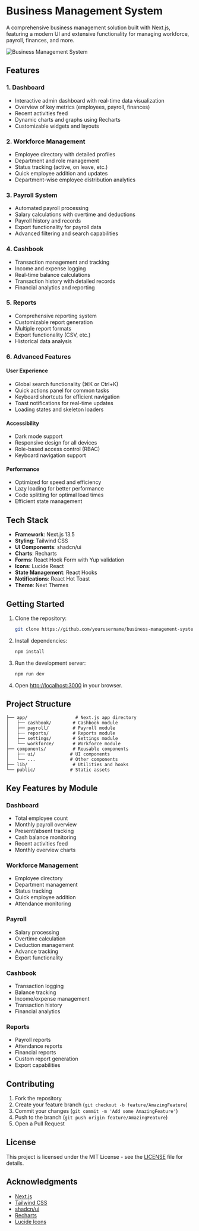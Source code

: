 # Business Management System

A comprehensive business management solution built with Next.js, featuring a modern UI and extensive functionality for managing workforce, payroll, finances, and more.

![Business Management System](https://images.unsplash.com/photo-1460925895917-afdab827c52f?auto=format&fit=crop&q=80&w=2000&h=600)

## Features

### 1. Dashboard
- Interactive admin dashboard with real-time data visualization
- Overview of key metrics (employees, payroll, finances)
- Recent activities feed
- Dynamic charts and graphs using Recharts
- Customizable widgets and layouts

### 2. Workforce Management
- Employee directory with detailed profiles
- Department and role management
- Status tracking (active, on leave, etc.)
- Quick employee addition and updates
- Department-wise employee distribution analytics

### 3. Payroll System
- Automated payroll processing
- Salary calculations with overtime and deductions
- Payroll history and records
- Export functionality for payroll data
- Advanced filtering and search capabilities

### 4. Cashbook
- Transaction management and tracking
- Income and expense logging
- Real-time balance calculations
- Transaction history with detailed records
- Financial analytics and reporting

### 5. Reports
- Comprehensive reporting system
- Customizable report generation
- Multiple report formats
- Export functionality (CSV, etc.)
- Historical data analysis

### 6. Advanced Features

#### User Experience
- Global search functionality (⌘K or Ctrl+K)
- Quick actions panel for common tasks
- Keyboard shortcuts for efficient navigation
- Toast notifications for real-time updates
- Loading states and skeleton loaders

#### Accessibility
- Dark mode support
- Responsive design for all devices
- Role-based access control (RBAC)
- Keyboard navigation support

#### Performance
- Optimized for speed and efficiency
- Lazy loading for better performance
- Code splitting for optimal load times
- Efficient state management

## Tech Stack

- **Framework**: Next.js 13.5
- **Styling**: Tailwind CSS
- **UI Components**: shadcn/ui
- **Charts**: Recharts
- **Forms**: React Hook Form with Yup validation
- **Icons**: Lucide React
- **State Management**: React Hooks
- **Notifications**: React Hot Toast
- **Theme**: Next Themes

## Getting Started

1. Clone the repository:
   ```bash
   git clone https://github.com/yourusername/business-management-system.git
   ```

2. Install dependencies:
   ```bash
   npm install
   ```

3. Run the development server:
   ```bash
   npm run dev
   ```

4. Open [http://localhost:3000](http://localhost:3000) in your browser.

## Project Structure

```
├── app/                  # Next.js app directory
│   ├── cashbook/        # Cashbook module
│   ├── payroll/         # Payroll module
│   ├── reports/         # Reports module
│   ├── settings/        # Settings module
│   └── workforce/       # Workforce module
├── components/          # Reusable components
│   ├── ui/             # UI components
│   └── ...             # Other components
├── lib/                 # Utilities and hooks
└── public/             # Static assets
```

## Key Features by Module

### Dashboard
- Total employee count
- Monthly payroll overview
- Present/absent tracking
- Cash balance monitoring
- Recent activities feed
- Monthly overview charts

### Workforce Management
- Employee directory
- Department management
- Status tracking
- Quick employee addition
- Attendance monitoring

### Payroll
- Salary processing
- Overtime calculation
- Deduction management
- Advance tracking
- Export functionality

### Cashbook
- Transaction logging
- Balance tracking
- Income/expense management
- Transaction history
- Financial analytics

### Reports
- Payroll reports
- Attendance reports
- Financial reports
- Custom report generation
- Export capabilities

## Contributing

1. Fork the repository
2. Create your feature branch (`git checkout -b feature/AmazingFeature`)
3. Commit your changes (`git commit -m 'Add some AmazingFeature'`)
4. Push to the branch (`git push origin feature/AmazingFeature`)
5. Open a Pull Request

## License

This project is licensed under the MIT License - see the [LICENSE](LICENSE) file for details.

## Acknowledgments

- [Next.js](https://nextjs.org/)
- [Tailwind CSS](https://tailwindcss.com/)
- [shadcn/ui](https://ui.shadcn.com/)
- [Recharts](https://recharts.org/)
- [Lucide Icons](https://lucide.dev/)